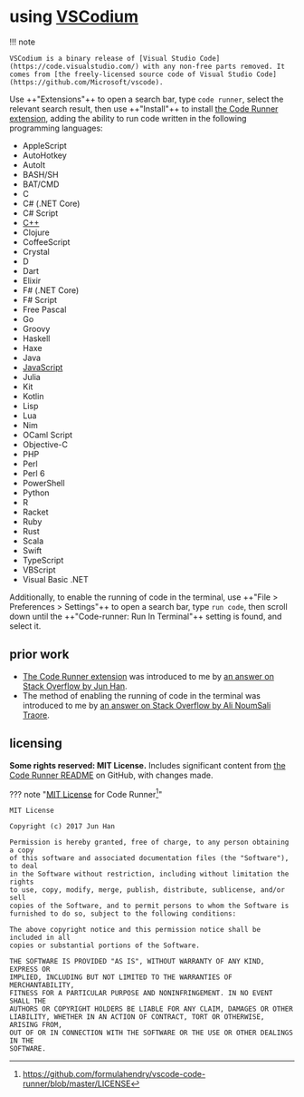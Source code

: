 # using [VSCodium]

!!! note
    
    VSCodium is a binary release of [Visual Studio Code](https://code.visualstudio.com/) with any non-free parts removed. It comes from [the freely-licensed source code of Visual Studio Code](https://github.com/Microsoft/vscode).

Use ++"Extensions"++ to open a search bar, type `code runner`, select the relevant search result, then use ++"Install"++ to install [the Code Runner extension](https://marketplace.visualstudio.com/items?itemName=formulahendry.code-runner), adding the ability to run code written in the following programming languages:

- AppleScript
- AutoHotkey
- AutoIt
- BASH/SH
- BAT/CMD
- C
- C# (.NET Core)
- C# Script
- [C++](https://en.wikipedia.org/wiki/C%2B%2B)
- Clojure
- CoffeeScript
- Crystal
- D
- Dart
- Elixir
- F# (.NET Core)
- F# Script
- Free Pascal
- Go
- Groovy
- Haskell
- Haxe
- Java
- [JavaScript](https://en.wikipedia.org/wiki/JavaScript)
- Julia
- Kit
- Kotlin
- Lisp
- Lua
- Nim
- OCaml Script
- Objective-C
- PHP
- Perl
- Perl 6
- PowerShell
- Python
- R
- Racket
- Ruby
- Rust
- Scala
- Swift
- TypeScript
- VBScript
- Visual Basic .NET

Additionally, to enable the running of code in the terminal, use ++"File > Preferences > Settings"++ to open a search bar, type `run code`, then scroll down until the ++"Code-runner: Run In Terminal"++ setting is found, and select it.

## prior work
- [The Code Runner extension](https://marketplace.visualstudio.com/items?itemName=formulahendry.code-runner) was introduced to me by [an answer on Stack Overflow by Jun Han](https://stackoverflow.com/questions/30269449/how-do-i-set-up-visual-studio-code-to-compile-c-code/40570882#40570882).
- The method of enabling the running of code in the terminal was introduced to me by [an answer on Stack Overflow by Ali NoumSali Traore](https://stackoverflow.com/questions/54856374/cannot-edit-in-read-only-editor-vs-code/54879495#54879495).

## licensing
**Some rights reserved: MIT License.** Includes significant content from [the Code Runner README](https://github.com/formulahendry/vscode-code-runner/blob/master/README.md) on GitHub, with changes made.

??? note "[MIT License](https://choosealicense.com/licenses/mit/) for Code Runner[^usVSCdm1]"
    
    MIT License
    
    Copyright (c) 2017 Jun Han
    
    Permission is hereby granted, free of charge, to any person obtaining a copy
    of this software and associated documentation files (the "Software"), to deal
    in the Software without restriction, including without limitation the rights
    to use, copy, modify, merge, publish, distribute, sublicense, and/or sell
    copies of the Software, and to permit persons to whom the Software is
    furnished to do so, subject to the following conditions:
    
    The above copyright notice and this permission notice shall be included in all
    copies or substantial portions of the Software.
    
    THE SOFTWARE IS PROVIDED "AS IS", WITHOUT WARRANTY OF ANY KIND, EXPRESS OR
    IMPLIED, INCLUDING BUT NOT LIMITED TO THE WARRANTIES OF MERCHANTABILITY,
    FITNESS FOR A PARTICULAR PURPOSE AND NONINFRINGEMENT. IN NO EVENT SHALL THE
    AUTHORS OR COPYRIGHT HOLDERS BE LIABLE FOR ANY CLAIM, DAMAGES OR OTHER
    LIABILITY, WHETHER IN AN ACTION OF CONTRACT, TORT OR OTHERWISE, ARISING FROM,
    OUT OF OR IN CONNECTION WITH THE SOFTWARE OR THE USE OR OTHER DEALINGS IN THE
    SOFTWARE.

[VSCodium]: https://github.com/VSCodium/vscodium
[^usVSCdm1]: <https://github.com/formulahendry/vscode-code-runner/blob/master/LICENSE>
